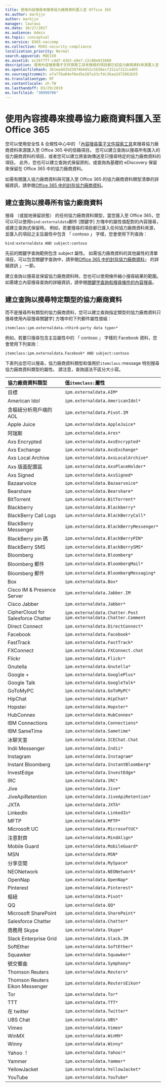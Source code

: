 ```yaml
---
title: 使用內容搜尋來搜尋協力廠商資料匯入至 Office 365
ms.author: markjjo
author: markjjo
manager: laurawi
ms.date: 10/27/2017
ms.audience: Admin
ms.topic: conceptual
ms.service: O365-seccomp
ms.collection: M365-security-compliance
localization_priority: Normal
search.appverid: MOE150
ms.assetid: ec2677ff-c4d7-4363-a9e7-22c80e015688
description: 使用內容搜尋電子文件探索工具來搜尋的項目都已從協力廠商資料來源匯入至 Office 365 中的信箱。 您可以建立查詢以搜尋所有匯入的項目，或是建立查詢以搜尋特定的協力廠商資料類型。 本文列出您可以使用關鍵字查詢來搜尋可匯入至 Office 365 的協力廠商資料類型的值。
ms.openlocfilehash: 361ead435d397464452c5b58ecf251a7322ced05
ms.sourcegitcommit: e7a776a04ef6ed5e287a33cfdc36aa2d72862b55
ms.translationtype: MT
ms.contentlocale: zh-TW
ms.lasthandoff: 03/29/2019
ms.locfileid: "30999706"
---
```

# <a name="use-content-search-to-search-third-party-data-that-was-imported-to-office-365"></a>使用內容搜尋來搜尋協力廠商資料匯入至 Office 365

您可以使用安全性 & 合規性中心中的 「[內容搜尋電子文件探索工具](content-search.md)來搜尋協力廠商資料來源匯入至 Office 365 中的信箱項目。 您可以建立查詢以搜尋所有匯入的協力廠商資料的項目，或者您可以建立將查詢傳送至只搜尋特定的協力廠商資料的項目。 此外，您也可以建立查詢式保留原則，或查詢為基礎的 eDiscovery 保留來保留在 Office 365 中的協力廠商資料。 
  
如需有關匯入協力廠商資料與可匯入至 Office 365 的協力廠商資料類型清單的詳細資訊，請參閱[Office 365 中的封存協力廠商資料](archiving-third-party-data.md)。 
  
## <a name="creating-a-query-to-search-all-third-party-data"></a>建立查詢以搜尋所有協力廠商資料

搜尋 （或就地保留狀態） 的任何協力廠商資料類型，當您匯入至 Office 365，您可以可以使用`kind:externaldata`郵件 [關鍵字] 方塊中的屬性值配對的內容搜尋，或建立查詢式保留時。 例如，若要搜尋的項目都已匯入任何協力廠商資料來源，並匯入的項目之主旨屬性中包含 「 contoso 」 字樣，您會使用下列查詢： 
  
```
kind:externaldata AND subject:contoso
```

先前的關鍵字查詢範例包含 subject 屬性。 如需協力廠商資料的其他屬性的清單項目，可以包含關鍵字查詢中，請參閱[Office 365 中的封存協力廠商資料](archiving-third-party-data.md#more-information)」 的詳細資訊 」 一節。
  
建立查詢以搜尋並保留協力廠商資料時，您也可以使用條件縮小搜尋結果的範圍。 如需建立內容搜尋查詢的詳細資訊，請參閱[關鍵字查詢和搜尋條件的內容搜尋](keyword-queries-and-search-conditions.md)。
  
## <a name="creating-a-query-to-search-specific-types-of-third-party-data"></a>建立查詢以搜尋特定類型的協力廠商資料

而不是搜尋所有類型的協力廠商資料，您可以建立查詢指定類型的協力廠商資料只搜尋使用內容搜尋關鍵字] 方塊中的下列郵件屬性值組：
  
```
itemclass:ipm.externaldata.<third-party data type>* 
```

例如，若要只搜尋包含主旨屬性中的 「 contoso 」 字樣的 Facebook 資料，您會使用下列查詢：
  
```
itemclass:ipm.externaldata.Facebook* AND subject:contoso
```

下表列出您可以搜尋，協力廠商資料類型和值用於`itemclass:`message 特別搜尋協力廠商資料類型的屬性。 請注意，查詢語法不區分大小寫。 
  
|**協力廠商資料類型**|**值`itemclass:`屬性**|
|:-----|:-----|
|目標  <br/> | `ipm.externaldata.AIM*` <br/> |
|American Idol  <br/> | `ipm.externaldata.AmericanIdol*` <br/> |
|含樞紐分析用戶端的 AOL  <br/> | `ipm.externaldata.Pivot.IM` <br/> |
|Apple Juice  <br/> | `ipm.externaldata.AppleJuice*` <br/> |
|阿瑞斯  <br/> | `ipm.externaldata.Ares*` <br/> |
|Axs Encrypted  <br/> | `ipm.externaldata.AxsEncrypted*` <br/> |
|Axs Exchange  <br/> | `ipm.externaldata.AxsExchange*` <br/> |
|Axs Local Archive  <br/> | `ipm.externaldata.AxsLocalArchive*` <br/> |
|Axs 版面配置區  <br/> | `ipm.externaldata.AxsPlaceHolder*` <br/> |
|Axs Signed  <br/> | `ipm.externaldata.AxsSigned*` <br/> |
|Bazaarvoice  <br/> | `ipm.externaldata.Bazaarvoice*` <br/> |
|Bearshare  <br/> | `ipm.externaldata.Bearshare*` <br/> |
|BitTorrent  <br/> | `ipm.externaldata.BitTorrent*` <br/> |
|Blackberry  <br/> | `ipm.externaldata.Blackberry*` <br/> |
|BlackBerry Call Logs  <br/> | `ipm.externaldata.BlackBerryCall*` <br/> |
|BlackBerry Messenger  <br/> | `ipm.externaldata.BlackBerryMessenger*` <br/> |
|BlackBerry pin 碼  <br/> | `ipm.externaldata.BlackBerryPIN*` <br/> |
|BlackBerry SMS  <br/> | `ipm.externaldata.BlackBerrySMS*` <br/> |
|Bloomberg  <br/> | `ipm.externaldata.Bloomberg*` <br/> |
|Bloomberg 郵件  <br/> | `ipm.externaldata.BloombergMail*` <br/> |
|Bloomberg 郵件  <br/> | `ipm.externaldata.BloombergMessaging*` <br/> |
|Box  <br/> | `ipm.externaldata.Box*` <br/> |
|Cisco IM &amp; Presence Server  <br/> | `ipm.externaldata.Jabber.IM` <br/> |
|Cisco Jabber  <br/> | `ipm.externaldata.Jabber*` <br/> |
|CipherCloud for Salesforce Chatter  <br/> | `ipm.externaldata.Chatter.Post` <br/>  `ipm.externaldata.Chatter.Comment` <br/> |
|Direct Connect  <br/> | `ipm.externaldata.DirectConnect*` <br/> |
|Facebook  <br/> | `ipm.externaldata.Facebook*` <br/> |
|FastTrack  <br/> | `ipm.externaldata.FastTrack*` <br/> |
|FXConnect  <br/> | `ipm.externaldata.FXConnect.chat` <br/> |
|Flickr  <br/> | `ipm.externaldata.Flickr*` <br/> |
|Gnutella  <br/> | `ipm.externaldata.Gnutella*` <br/> |
|Google +  <br/> | `ipm.externaldata.GooglePlus*` <br/> |
|Google Talk  <br/> | `ipm.externaldata.GoogleTalk*` <br/> |
|GoToMyPC  <br/> | `ipm.externaldata.GoToMyPC*` <br/> |
|HipChat  <br/> | `ipm.externaldata.HipChat*` <br/> |
|Hopster  <br/> | `ipm.externaldata.Hopster*` <br/> |
|HubConnex  <br/> | `ipm.externaldata.HubConnex*` <br/> |
|IBM Connections  <br/> | `ipm.externaldata.Connections*` <br/> |
|IBM SameTime  <br/> | `ipm.externaldata.Sametime*` <br/> |
|冰聊天室  <br/> | `ipm.externaldata.ICEChat.Chat` <br/> |
|Indii Messenger  <br/> | `ipm.externaldata.Indii*` <br/> |
|Instagram  <br/> | `ipm.externaldata.Instagram*` <br/> |
|Instant Bloomberg  <br/> | `ipm.externaldata.InstantBloomberg*` <br/> |
|InvestEdge  <br/> | `ipm.externaldata.InvestEdge*` <br/> |
|IRC  <br/> | `ipm.externaldata.IRC*` <br/> |
|Jive  <br/> | `ipm.externaldata.Jive*` <br/> |
|JiveApiRetention  <br/> | `ipm.externaldata.JiveApiRetention*` <br/> |
|JXTA  <br/> | `ipm.externaldata.JXTA*` <br/> |
|LinkedIn  <br/> | `ipm.externaldata.LinkedIn*` <br/> |
|MFTP  <br/> | `ipm.externaldata.MFTP*` <br/> |
|Microsoft UC  <br/> | `ipm.externaldata.MicrosoftUC*` <br/> |
|注意對齊  <br/> | `ipm.externaldata.MindAlign*` <br/> |
|Mobile Guard  <br/> | `ipm.externaldata.MobileGuard*` <br/> |
|MSN  <br/> | `ipm.externaldata.MSN*` <br/> |
|分享空間  <br/> | `ipm.externaldata.MySpace*` <br/> |
|NEONetwork  <br/> | `ipm.externaldata.NEONetwork*` <br/> |
|OpenNap  <br/> | `ipm.externaldata.OpenNap*` <br/> |
|Pinterest  <br/> | `ipm.externaldata.Pinterest*` <br/> |
|樞紐  <br/> | `ipm.externaldata.Pivot*` <br/> |
|QQ  <br/> | `ipm.externaldata.QQ*` <br/> |
|Microsoft SharePoint  <br/> | `ipm.externaldata.SharePoint*` <br/> |
|Salesforce Chatter  <br/> | `ipm.externaldata.Chatter*` <br/> |
|商務用 Skype  <br/> | `ipm.externaldata.Skype*` <br/> |
|Slack Enterprise Grid  <br/> | `ipm.externaldata.Slack.IM` <br/> |
|SoftEther  <br/> | `ipm.externaldata.SoftEther*` <br/> |
|Squawker  <br/> | `ipm.externaldata.Squawker*` <br/> |
|號交響曲  <br/> | `ipm.externaldata.Symphony*` <br/> |
|Thomson Reuters  <br/> | `ipm.externaldata.Reuters*` <br/> |
| Thomson Reuters Eikon Messenger  <br/> | `ipm.externaldata.ReutersEikon*` <br/> |
|Tor  <br/> | `ipm.externaldata.Tor*` <br/> |
|TTT  <br/> | `ipm.externaldata.TTT*` <br/> |
|在 twitter  <br/> | `ipm.externaldata.Twitter*` <br/> |
|UBS Chat  <br/> | `ipm.externaldata.UBS*` <br/> |
|Vimeo  <br/> | `ipm.externaldata.Vimeo*` <br/> |
|WinMX  <br/> | `ipm.externaldata.WinMX*` <br/> |
|Winny  <br/> | `ipm.externaldata.Winny*` <br/> |
|Yahoo ！  <br/> | `ipm.externaldata.Yahoo!*` <br/> |
|Yammer  <br/> | `ipm.externaldata.Yammer*` <br/> |
|YellowJacket  <br/> | `ipm.externaldata.YellowJacket*` <br/> |
|YouTube  <br/> | `ipm.externaldata.YouTube*` <br/> |
